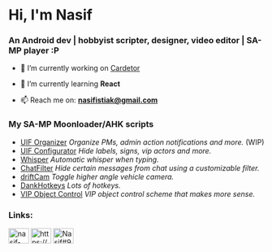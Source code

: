 # Hi, I'm Nasif
### An Android dev | hobbyist scripter, designer, video editor | SA-MP player :P

- 🔭 I’m currently working on [Cardetor](https://play.google.com/store/apps/details?id=com.adetor.cardetor)

- 🌱 I’m currently learning **React**

- 📫 Reach me on: **nasifistiak@gmail.com**

### My SA-MP Moonloader/AHK scripts  
- [UIF Organizer](https://github.com/profake/UIFOrganizer) _Organize PMs, admin action notifications and more._ (WIP)   
- [UIF Configurator](https://github.com/profake/UIF-Configurator) _Hide labels, signs, vip actors and more._  
- [Whisper](https://github.com/profake/Whisper) _Automatic whisper when typing._  
- [ChatFilter](https://github.com/profake/ChatFilter) _Hide certain messages from chat using a customizable filter._  
- [driftCam](https://github.com/profake/driftCam) _Toggle higher angle vehicle camera._  
- [DankHotkeys](https://github.com/profake/Nasif-s-Dank-Hotkeys) _Lots of hotkeys._  
- [VIP Object Control](https://github.com/profake/Macro-for-better-VIP-Object-Control) _VIP object control scheme that makes more sense._  

### Links:
<p align="left">
<a href="https://linkedin.com/in/nasif-istiak-a8a90b158" target="blank"><img align="center" src="https://raw.githubusercontent.com/rahuldkjain/github-profile-readme-generator/master/src/images/icons/Social/linked-in-alt.svg" alt="nasif-istiak-a8a90b158" height="30" width="40" /></a>
<a href="https://www.youtube.com/channel/UCAhbZJRBJY8Jxq6AepjUfcw" target="blank"><img align="center" src="https://raw.githubusercontent.com/rahuldkjain/github-profile-readme-generator/master/src/images/icons/Social/youtube.svg" alt="https://www.youtube.com/channel/ucahbzjrbjy8jxq6aepjufcw" height="30" width="40" /></a>
<a href="https://discordapp.com/users/134340142285586432" target="blank"><img align="center" src="https://raw.githubusercontent.com/rahuldkjain/github-profile-readme-generator/master/src/images/icons/Social/discord.svg" alt="Nasif#9270" height="30" width="40" /></a>
</p>
